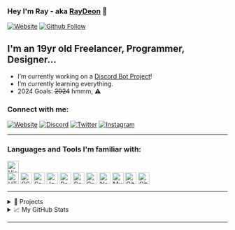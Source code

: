 ### Hey I'm Ray - aka [RayDeon][website] 👋

[![Website](https://img.shields.io/website?label=raydeon.cloud&style=for-the-badge&url=https%3A%2F%2Fraydeon.cloud)](https://raydeon.cloud)
[![Github Follow](https://img.shields.io/github/followers/rayd3on?style=social)](https://github.com/rayd3on) 

## I'm an 19yr old Freelancer, Programmer, Designer...

- I’m currently working on a [Discord Bot Project][passione]!
- I’m currently learning everything.
- 2024 Goals: ~~2024~~ hmmm, ⚠️

### Connect with me:

[![Website](https://img.shields.io/badge/-Website-000?style=for-the-badge&logo=Google-Chrome&logoColor=white)][website]
[![Discord](https://img.shields.io/badge/-Discord-5865F2?style=for-the-badge&logo=discord&logoColor=white)][discord]
[![Twitter](https://img.shields.io/badge/-Twitter-1DA1F2?style=for-the-badge&logo=twitter&logoColor=white)][twitter]
[![Instagram](https://img.shields.io/badge/-Instagram-E4405F?style=for-the-badge&logo=instagram&logoColor=white)][instagram]

---

### Languages and Tools I'm familiar with:

<p align="left">
  <img alt="Visual Studio Code" width="26px" src="https://cdn.jsdelivr.net/gh/devicons/devicon/icons/vscode/vscode-original.svg" />
 <br>
  <img alt="HTML5" width="26px" src="https://cdn.jsdelivr.net/gh/devicons/devicon/icons/html5/html5-original.svg" />
  <img alt="CSS3" width="26px" src="https://cdn.jsdelivr.net/gh/devicons/devicon/icons/css3/css3-original.svg" />
  <img alt="Sass" width="26px" src="https://cdn.jsdelivr.net/gh/devicons/devicon/icons/sass/sass-original.svg" />
  <img alt="JavaScript" width="26px" src="https://cdn.jsdelivr.net/gh/devicons/devicon/icons/javascript/javascript-original.svg" />
  <img alt="React" width="26px" src="https://cdn.jsdelivr.net/gh/devicons/devicon/icons/react/react-original.svg" />
  <img alt="Gatsby" width="26px" src="https://cdn.jsdelivr.net/gh/devicons/devicon/icons/gatsby/gatsby-original.svg" />
  <img alt="GraphQL" width="26px" src="https://cdn.jsdelivr.net/gh/devicons/devicon/icons/graphql/graphql-plain.svg" />
  <img alt="Node.js" width="26px" src="https://cdn.jsdelivr.net/gh/devicons/devicon/icons/nodejs/nodejs-original.svg" />
  <img alt="MySQL" width="26px" src="https://cdn.jsdelivr.net/gh/devicons/devicon/icons/mysql/mysql-original.svg" />
  <img alt="Git" width="26px" src="https://cdn.jsdelivr.net/gh/devicons/devicon/icons/git/git-original.svg" />
  <img alt="GitHub" width="26px" src="https://user-images.githubusercontent.com/3369400/139448065-39a229ba-4b06-434b-bc67-616e2ed80c8f.png" />
</p>

---

<details>
  <summary>📌 Projects</summary>
  <ul>
    <li>
      <img src="https://avatars2.githubusercontent.com/u/69858944?s=60&v=4" alt="Github" width="24" height="24" />
      <a href="https://discord.gg/d8yS5eH" title="Passione">Passione</a> (<strong>Advanced Discord Bot</strong>)
    </li>
    <li>
      <img src="https://media.discordapp.net/attachments/741206496775503982/746818061209960599/pokemon_PNG14.png?width=532&height=560" alt="Poke" width="24" height="25" />
      <a href="https://discord.gg/3nKgP3T" title="Poke">Pokecore</a> (<strong>2K+ Server, Under development!</strong>)
    </li>
  </ul>
</details>

<details>
  <summary>📈 My GitHub Stats</summary>
  <img align="left" alt="rayd3on's Github Stats" src="https://github-readme-stats.vercel.app/api?username=rayd3on&count_private=true" />
</details>

---

[website]: https://raydeon.dev
[passione]: https://discord.gg/d8yS5eH
[discord]: https://discord.gg/d8yS5eH
[twitter]: https://twitter.com/rayd3on
[instagram]: https://instagram.com/ig_raydeon
